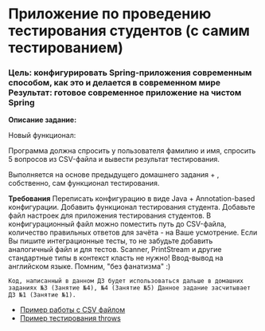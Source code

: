 # Приложение по проведению тестирования студентов (с самим тестированием)

### Цель: конфигурировать Spring-приложения современным способом, как это и делается в современном мире Результат: готовое современное приложение на чистом Spring
**Описание задание:**

Новый функционал:   

Программа должна спросить у пользователя фамилию и имя, спросить 5 вопросов из CSV-файла и вывести результат тестирования.

Выполняется на основе предыдущего домашнего задания + , собственно, сам функционал тестирования.

**Требования** Переписать конфигурацию в виде Java + Annotation-based конфигурации.
               Добавить функционал тестирования студента.
               Добавьте файл настроек для приложения тестирования студентов.
               В конфигурационный файл можно поместить путь до CSV-файла, количество правильных ответов для зачёта - на Ваше усмотрение.
               Если Вы пишите интеграционные тесты, то не забудьте добавить аналогичный файл и для тестов.
               Scanner, PrintStream и другие стандартные типы в контекст класть не нужно!
               Ввод-вывод на английском языке.
               Помним, "без фанатизма" :)

`Код, написанный в данном ДЗ будет использоваться дальше в домашних заданиях №3 (Занятие №4), №4 (Занятие №5) Данное задание засчитывает ДЗ №1 (Занятие №1).`

* [Пример работы с CSV файлом](https://howtodoinjava.com/java/library/parse-read-write-csv-opencsv/)
* [Пример тестирования throws](https://www.baeldung.com/junit-assert-exception)